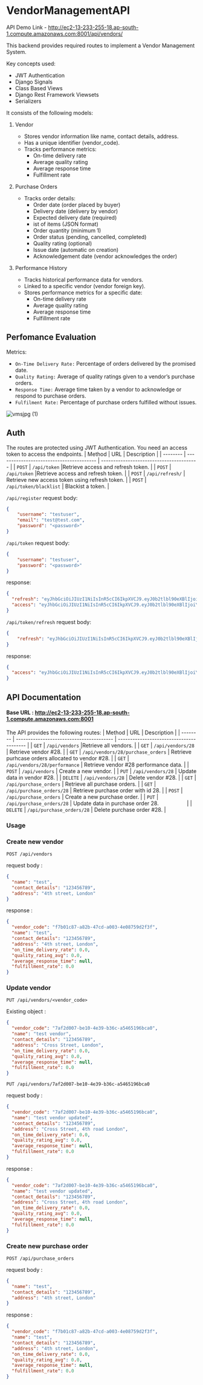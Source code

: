 # VendorManagementAPI
API Demo Link - http://ec2-13-233-255-18.ap-south-1.compute.amazonaws.com:8001/api/vendors/

This backend provides required routes to implement a Vendor Management System. 

Key concepts used:
- JWT Authentication
- Django Signals
- Class Based Views
- Django Rest Framework Viewsets
- Serializers

It consists of the following models:
1. Vendor
   - Stores vendor information like name, contact details, address.
   - Has a unique identifier (vendor_code).
   - Tracks performance metrics:
     - On-time delivery rate
     - Average quality rating
     - Average response time
     - Fulfillment rate
    
2. Purchase Orders
   - Tracks order details:
     - Order date (order placed by buyer)
     -  Delivery date (delivery by vendor)
     -  Expected delivery date (required)
     -  ist of items (JSON format)
     -  Order quantity (minimum 1)
     -  Order status (pending, cancelled, completed)
     -  Quality rating (optional)
     -  Issue date (automatic on creation)
     -  Acknowledgement date (vendor acknowledges the order)
3. Performance History
   - Tracks historical performance data for vendors.
   - Linked to a specific vendor (vendor foreign key).
   - Stores performance metrics for a specific date:
     - On-time delivery rate
     - Average quality rating
     - Average response time
     - Fulfillment rate
       
## Perfomance Evaluation
Metrics:
- `On-Time Delivery Rate:` Percentage of orders delivered by the promised date.
- `Quality Rating:` Average of quality ratings given to a vendor’s purchase orders.
- `Response Time:` Average time taken by a vendor to acknowledge or respond to purchase orders.
- `Fulfilment Rate:` Percentage of purchase orders fulfilled without issues.

![vmsjpg (1)](https://github.com/ChiragBolakani/VendorManagementAPI/assets/62014238/35be5ff2-f7a1-48c4-9664-03b9d7b7dcb0)


## Auth
The routes are protected using JWT Authentication. You need an access token to access the endpoints. 
| Method   | URL                                      | Description                              |
| -------- | ---------------------------------------- | ---------------------------------------- |
| `POST`    | `/api/token`                             |Retrieve access and refresh token.                      |
| `POST`    | `/api/token`                             |Retrieve access and refresh token.                      |
| `POST`    | `/api/refresh/`                          | Retrieve new access token using refresh token.                       |
| `POST`    | `/api/token/blacklist`                          | Blackist a token.                       |


`/api/register`
request body:
```json
{
    "username": "testuser",
    "email": "test@test.com",
    "password": "<password>"
}
```

`/api/token`
request body:
```json
{
    "username": "testuser",
    "password": "<password>"
}
```

response:
```json
{
  "refresh": "eyJhbGciOiJIUzI1NiIsInR5cCI6IkpXVCJ9.eyJ0b2tlbl90eXBlIjoicmVmcmVzaCIsImV4cCI6MTcxNTUwNjc4NSwiaWF0IjoxNzE1NDIwMzg1LCJqdGkiOiJhOWZmMjUwNzYxMDM0OGQyOGQ4MmQ1ODg0MzEyYjZhZCIsInVzZXJfaWQiOjF9.9wMgz2rmvJcudEMAU2xYQImdzaQnxvGxyRhf_I6XhM0",
  "access": "eyJhbGciOiJIUzI1NiIsInR5cCI6IkpXVCJ9.eyJ0b2tlbl90eXBlIjoiYWNjZXNzIiwiZXhwIjoxNzE1NDIxNTg1LCJpYXQiOjE3MTU0MjAzODUsImp0aSI6Ijg5MDM4Yjc3YjVjZjRlYzM4YjY4YjRmNWYzYTNkYzZjIiwidXNlcl9pZCI6MX0.TTn2BsszZwXxGxBK3K57hlCBUFG4zLQvGQmaNoRHrUw"
}
```

`/api/token/refresh`
request body:
```json
{
    "refresh": "eyJhbGciOiJIUzI1NiIsInR5cCI6IkpXVCJ9.eyJ0b2tlbl90eXBlIjoicmVmcmVzaCIsImV4cCI6MTcxNTUwNjc4NSwiaWF0IjoxNzE1NDIwMzg1LCJqdGkiOiJhOWZmMjUwNzYxMDM0OGQyOGQ4MmQ1ODg0MzEyYjZhZCIsInVzZXJfaWQiOjF9.9wMgz2rmvJcudEMAU2xYQImdzaQnxvGxyRhf_I6XhM0"
}
```

response:
```json
{
  "access": "eyJhbGciOiJIUzI1NiIsInR5cCI6IkpXVCJ9.eyJ0b2tlbl90eXBlIjoiYWNjZXNzIiwiZXhwIjoxNzE1NDYwMzczLCJpYXQiOjE3MTU0NTkxNDQsImp0aSI6IjE3NzIzMGVmOTQ0ODQ1YjVhOWE2N2RjMDQ0MDllYmYwIiwidXNlcl9pZCI6MX0.wtw_d7umBeL7A-0Gv6JJnSYknsJ3LmIeIFSmXvqJKm8"
}
```

## API Documentation
#### Base URL : http://ec2-13-233-255-18.ap-south-1.compute.amazonaws.com:8001
The API provides the following routes:
| Method   | URL                                      | Description                              |
| -------- | ---------------------------------------- | ---------------------------------------- |
| `GET`    | `/api/vendors`                             |Retrieve all vendors.                      |
| `GET`    | `/api/vendors/28`                          | Retrieve vendor #28.                       |
| `GET`    | `/api/vendors/28/purchase_orders`                          | Retrieve purhcase orders allocated to vendor #28.                       |
| `GET`    | `/api/vendors/28/performance`                          | Retrieve vendor #28 performance data.                       |
| `POST`   | `/api/vendors`                             | Create a new vendor.                       |
| `PUT`  | `/api/vendors/28`                          | Update data in vendor #28.                 |
| `DELETE`  | `/api/vendors/28`                          | Delete vendor #28.                 |
| `GET`    | `/api/purchase_orders` | Retrieve all purchase orders. |
| `GET`    | `/api/purchase_orders/28` | Retrieve purchase order with id 28. |
| `POST`   | `/api/purchase_orders`                             | Create a new purchase order.                       |
| `PUT` | `/api/purchase_orders/28` | Update data in purchase order 28.                    |
| `DELETE`  | `/api/purchase_orders/28`                          | Delete purchase order #28.                 |

### Usage
### Create new vendor
`POST /api/vendors`

request body : 
```json
{
  "name": "test",
  "contact_details": "123456789",
  "address": "4th street, London"
}
```
response :
```json
{
  "vendor_code": "f7b01c87-a82b-47cd-a003-4e08759d2f3f",
  "name": "test",
  "contact_details": "123456789",
  "address": "4th street, London",
  "on_time_delivery_rate": 0.0,
  "quality_rating_avg": 0.0,
  "average_response_time": null,
  "fulfillment_rate": 0.0
}
```

### Update vendor
`PUT /api/vendors/<vendor_code>`

Existing object : 
```json
{
  "vendor_code": "7af2d007-be10-4e39-b36c-a5465196bca0",
  "name": "test vendor",
  "contact_details": "123456789",
  "address": "Cross Street, London",
  "on_time_delivery_rate": 0.0,
  "quality_rating_avg": 0.0,
  "average_response_time": null,
  "fulfillment_rate": 0.0
}
```
`PUT /api/vendors/7af2d007-be10-4e39-b36c-a5465196bca0`

request body : 
```json
{
  "vendor_code": "7af2d007-be10-4e39-b36c-a5465196bca0",
  "name": "test vendor updated",
  "contact_details": "123456789",
  "address": "Cross Street, 4th road London",
  "on_time_delivery_rate": 0.0,
  "quality_rating_avg": 0.0,
  "average_response_time": null,
  "fulfillment_rate": 0.0
}
```
response :
```json
{
  "vendor_code": "7af2d007-be10-4e39-b36c-a5465196bca0",
  "name": "test vendor updated",
  "contact_details": "123456789",
  "address": "Cross Street, 4th road London",
  "on_time_delivery_rate": 0.0,
  "quality_rating_avg": 0.0,
  "average_response_time": null,
  "fulfillment_rate": 0.0
}
```
### Create new purchase order
`POST /api/purchase_orders`

request body : 
```json
{
  "name": "test",
  "contact_details": "123456789",
  "address": "4th street, London"
}
```
response :
```json
{
  "vendor_code": "f7b01c87-a82b-47cd-a003-4e08759d2f3f",
  "name": "test",
  "contact_details": "123456789",
  "address": "4th street, London",
  "on_time_delivery_rate": 0.0,
  "quality_rating_avg": 0.0,
  "average_response_time": null,
  "fulfillment_rate": 0.0
}
```

